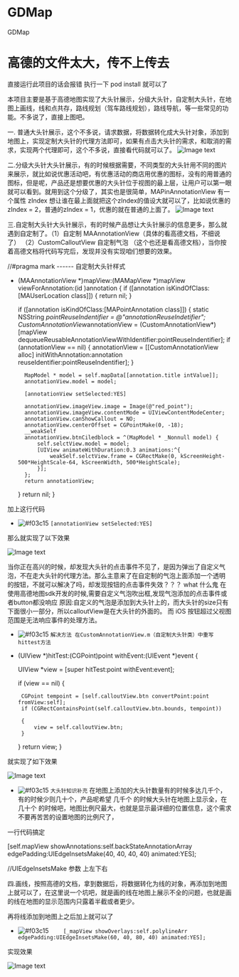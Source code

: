 # GDMap
GDMap

# 高德的文件太大，传不上传去
直接运行此项目的话会报错 执行一下 pod install 就可以了

本项目主要是基于高德地图实现了大头针展示，分级大头针，自定制大头针，在地图上画线，线和点共存，路线规划（驾车路线规划），路线导航，等一些常见的功能。不多说了，直接上图吧。


一. 普通大头针展示，这个不多说，请求数据，将数据转化成大头针对象，添加到地图上，实现定制大头针的代理方法即可，如果有点击大头针的需求，和取消的需求，实现两个代理即可，这个不多说，直接看代码就可以了。
![Image text](https://github.com/litingios/GDMap/blob/master/tupian/Simulator%20Screen%20Shot%20-%20iPhone%207%20-%202019-11-21%20at%2010.54.01.png)


二.分级大头针大头针展示，有的时候根据需要，不同类型的大头针用不同的图片来展示，就比如说优惠活动吧，有优惠活动的商店用优惠的图标，没有的用普通的图标，但是呢，产品还是想要优惠的大头针位于视图的最上层，让用户可以第一眼就可以看到。就用到这个分级了，其实也是很简单，MAPinAnnotationView 有一个属性 zIndex 想让谁在最上面就把这个zIndex的值设大就可以了，比如说优惠的zIndex = 2，普通的zIndex = 1，优惠的就在普通的上面了。
![Image text](https://github.com/litingios/GDMap/blob/master/tupian/Simulator%20Screen%20Shot%20-%20iPhone%207%20-%202019-11-21%20at%2010.58.29.png)


三.自定制大头针大头针展示，有的时候产品想让大头针展示的信息更多，那么就遇到自定制了。（1）自定制 MAAnnotationView（具体的看高德文档，不细说了） （2）CustomCalloutView 自定制气泡 （这个也还是看高德文档），当你按着高德文档将代码写完后，发现并没有实现咱们想要的效果。


//#pragma mark ------ 自定制大头针样式
- (MAAnnotationView *)mapView:(MAMapView *)mapView viewForAnnotation:(id <MAAnnotation>)annotation
{
    if ([annotation isKindOfClass:[MAUserLocation class]]) {
        return nil;
    }
    
    if ([annotation isKindOfClass:[MAPointAnnotation class]])
    {
        static NSString *pointReuseIndentifier = @"annotationReuseIndetifier";
        CustomAnnotationView*annotationView = (CustomAnnotationView*)[mapView dequeueReusableAnnotationViewWithIdentifier:pointReuseIndentifier];
        if (annotationView == nil)
        {
            annotationView = [[CustomAnnotationView alloc] initWithAnnotation:annotation reuseIdentifier:pointReuseIndentifier];
        }
        
        MapModel * model = self.mapData[[annotation.title intValue]];
        annotationView.model = model;
        
        [annotationView setSelected:YES]
        
        annotationView.imageView.image = Image(@"red_point");
        annotationView.imageView.contentMode = UIViewContentModeCenter;
        annotationView.canShowCallout = NO;
        annotationView.centerOffset = CGPointMake(0, -18);
        __weakSelf
        annotationView.btnCiledblock = ^(MapModel * _Nonnull model) {
            self.selctView.model = model;
            [UIView animateWithDuration:0.3 animations:^{
                weakSelf.selctView.frame = CGRectMake(0, kScreenHeight-500*HeightScale-64, kScreenWidth, 500*HeightScale);
            }];
        };
        return annotationView;
    }
    return nil;
}

加上这行代码

- ![#f03c15](https://placehold.it/15/f03c15/000000?text=+) `[annotationView setSelected:YES]`

那么就实现了以下效果

![Image text](https://github.com/litingios/GDMap/blob/master/tupian/Simulator%20Screen%20Shot%20-%20iPhone%207%20-%202019-11-21%20at%2010.58.38.png)

当你正在高兴的时候，却发现大头针的点击事件不见了，是因为弹出了自定义气泡，不在走大头针的代理方法。那么主意来了在自定制的气泡上面添加一个透明
的按钮，不就可以解决了吗，却发现按钮的点击事件失效？？？ what 什么鬼   在使用高德地图sdk开发的时候,需要自定义气泡吹出框,发现气泡添加的点击事件或者button都没响应  原因:自定义的气泡是添加到大头针上的，而大头针的size只有下面很小一部分，所以calloutView是在大头针的外面的。
 而 iOS 按钮超过父视图范围是无法响应事件的处理方法。
 
 - ![#f03c15](https://placehold.it/15/f03c15/000000?text=+) `解决方法 在CustomAnnotationView.m（自定制大头针类）中重写hittest方法`
 
 - (UIView *)hitTest:(CGPoint)point withEvent:(UIEvent *)event {

    UIView *view = [super hitTest:point withEvent:event];

    if (view == nil) {

        CGPoint tempoint = [self.calloutView.btn convertPoint:point fromView:self];
        if (CGRectContainsPoint(self.calloutView.btn.bounds, tempoint))

        {
            view = self.calloutView.btn;
        }
    }
    return view;
}
 
就实现了如下效果

![Image text](https://github.com/litingios/GDMap/blob/master/tupian/Simulator%20Screen%20Shot%20-%20iPhone%207%20-%202019-11-21%20at%2010.58.41.png)

- ![#f03c15](https://placehold.it/15/f03c15/000000?text=+) `大头针知识补充`
在地图上添加的大头针数量有的时候多达几千个，有的时候少则几十个，产品呢希望 几千个 的时候大头针在地图上显示全，在 几十个 的时候吧，地图比例尺最大，也就是显示最详细的位置信息，这个需求不要再苦苦的设置地图的比例尺了，

一行代码搞定

[self.mapView showAnnotations:self.backStateAnnotationArray edgePadding:UIEdgeInsetsMake(40, 40, 40, 40) animated:YES]; 

//UIEdgeInsetsMake 参数 上左下右


四.画线，按照高德的文档，拿到数据后，将数据转化为线的对象，再添加到地图上就可以了，在这里说一个坑吧，就是画的线在地图上展示不全的问题，也就是画的线在地图的显示范围内只露着半截或者更少。

再将线添加到地图上之后加上就可以了

- ![#f03c15](https://placehold.it/15/f03c15/000000?text=+) `    [_mapView showOverlays:self.polylineArr edgePadding:UIEdgeInsetsMake(60, 40, 80, 40) animated:YES];`


实现效果

![Image text](https://github.com/litingios/GDMap/blob/master/tupian/Simulator%20Screen%20Shot%20-%20iPhone%207%20-%202019-11-21%20at%2010.58.52.png)

























 
 
 
 
 
 
